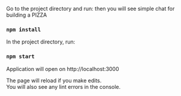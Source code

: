 Go to the project directory and run: then you will see simple chat for building a PIZZA

### `npm install`

In the project directory, run:

### `npm start`

Application will open on http://localhost:3000

The page will reload if you make edits.<br>
You will also see any lint errors in the console.
